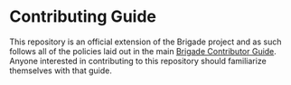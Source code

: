 # Contributing Guide

This repository is an official extension of the Brigade project and as
such follows all of the policies laid out in the main
[Brigade Contributor Guide](https://docs.brigade.sh/topics/contributor-guide/).
Anyone interested in contributing to this repository should familiarize
themselves with that guide.
